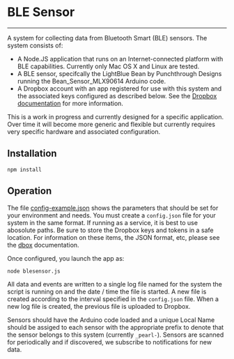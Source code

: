 # BLE Sensor
-------------
A system for collecting data from Bluetooth Smart (BLE) sensors. The system consists of:
- A Node.JS application that runs on an Internet-connected platform with BLE capabilities.  Currently only Mac OS X and Linux are tested.
- A BLE sensor, specifcally the LightBlue Bean by Punchthrough Designs running the Bean\_Sensor\_MLX90614 Arduino code.
- A Dropbox account with an app registered for use with this system and the associated keys configured as described below.  See the [Dropbox documentation](https://www.dropbox.com/developers/reference/devguide) for more information.


This is a work in progress and currently designed for a specific application. Over time it will become more generic and flexible but currently requires very specific hardware and associated configuration.
## Installation
````
npm install
````
## Operation
The file [config-example.json](https://github.com/tompropst/datasharing) shows the parameters that should be set for your environment and needs. You must create a ````config.json```` file for your system in the same format. If running as a service, it is best to use abosolute paths. Be sure to store the Dropbox keys and tokens in a safe location. For information on these items, the JSON format, etc, please see the [dbox](https://github.com/sintaxi/dbox) documentation.

Once configured, you launch the app as:
````
node blesensor.js
````
All data and events are written to a single log file named for the system the script is running on and the date / time the file is started. A new file is created according to the interval specified in the ````config.json```` file. When a new log file is created, the previous file is uploaded to Dropbox.

Sensors should have the Arduino code loaded and a unique Local Name should be assiged to each sensor with the appropriate prefix to denote that the sensor belongs to this system (currently ````_pearl-````). Sensors are scanned for periodically and if discovered, we subscribe to notifications for new data.
